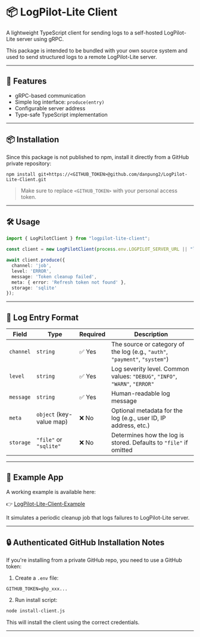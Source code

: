 # 📦 LogPilot-Lite Client

A lightweight TypeScript client for sending logs to a self-hosted LogPilot-Lite server using gRPC.

This package is intended to be bundled with your own source system and used to send structured logs to a remote LogPilot-Lite server.

---

## 🚀 Features

- gRPC-based communication
- Simple log interface: `produce(entry)`
- Configurable server address
- Type-safe TypeScript implementation

---

## 📦 Installation

Since this package is not published to npm, install it directly from a GitHub private repository:

```
npm install git+https://<GITHUB_TOKEN>@github.com/danpung2/LogPilot-Lite-Client.git
```

> Make sure to replace `<GITHUB_TOKEN>` with your personal access token.

---

## 🛠 Usage

```ts
import { LogPilotClient } from "logpilot-lite-client";

const client = new LogPilotClient(process.env.LOGPILOT_SERVER_URL || "localhost:50051");

await client.produce({
  channel: 'job',
  level: 'ERROR',
  message: 'Token cleanup failed',
  meta: { error: 'Refresh token not found' },
  storage: 'sqlite'
});
```

---

## 📄 Log Entry Format

| Field     | Type                     | Required | Description |
|-----------|--------------------------|----------|-------------|
| `channel` | `string`                 | ✅ Yes   | The source or category of the log (e.g., `"auth"`, `"payment"`, `"system"`) |
| `level`   | `string`                 | ✅ Yes   | Log severity level. Common values: `"DEBUG"`, `"INFO"`, `"WARN"`, `"ERROR"` |
| `message` | `string`                 | ✅ Yes   | Human-readable log message |
| `meta`    | `object` (key-value map) | ❌ No    | Optional metadata for the log (e.g., user ID, IP address, etc.) |
| `storage` | `"file"` or `"sqlite"`   | ❌ No    | Determines how the log is stored. Defaults to `"file"` if omitted |

---

## 🧪 Example App

A working example is available here:

👉 [LogPilot-Lite-Client-Example](https://github.com/danpung2/LogPilot-Lite-Client-Example)

It simulates a periodic cleanup job that logs failures to LogPilot-Lite server.

---

## 🔒 Authenticated GitHub Installation Notes

If you're installing from a private GitHub repo, you need to use a GitHub token:

1. Create a `.env` file:
```
GITHUB_TOKEN=ghp_xxx...
```

2. Run install script:
```bash
node install-client.js
```

This will install the client using the correct credentials.

---

